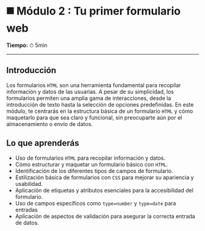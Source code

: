 # ◼️ Módulo 2 : Tu primer formulario web

**Tiempo:** ⏱ 5min

---

## Introducción

Los formularios `HTML` son una herramienta fundamental para recopilar información y datos de las usuarias. A pesar de su simplicidad, los formularios permiten una amplia gama de interacciones, desde la introducción de texto hasta la selección de opciones predefinidas. En este módulo, te centrarás en la estructura básica de un formulario `HTML` y cómo maquetarlo para que sea claro y funcional, sin preocuparte aún por el almacenamiento o envío de datos.

## Lo que aprenderás

* Uso de formularios `HTML` para recopilar información y datos.
* Cómo estructurar y maquetar un formulario básico con `HTML`.
* Identificación de los diferentes tipos de campos de formulario.
* Estilización básica de formularios con `CSS` para mejorar su apariencia y usabilidad.
* Aplicación de etiquetas y atributos esenciales para la accesibilidad del formulario.
* Uso de campos específicos como `type=number` y `type=date` para entradas
* Aplicación de aspectos de validación para asegurar la correcta entrada de datos.
